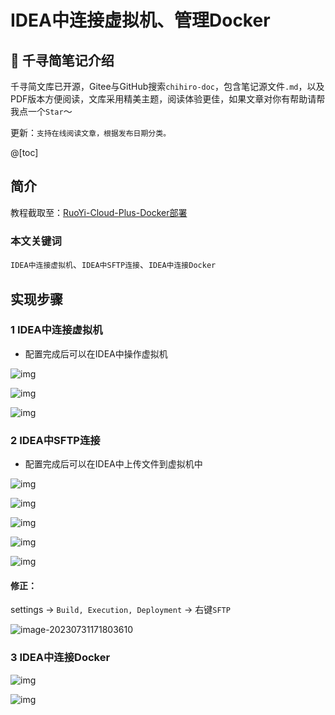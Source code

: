 # IDEA中连接虚拟机、管理Docker

## 📔 千寻简笔记介绍

千寻简文库已开源，Gitee与GitHub搜索`chihiro-doc`，包含笔记源文件`.md`，以及PDF版本方便阅读，文库采用精美主题，阅读体验更佳，如果文章对你有帮助请帮我点一个`Star`～

更新：`支持在线阅读文章，根据发布日期分类。`

@[toc]

## 简介

教程截取至：[RuoYi-Cloud-Plus-Docker部署](https://juejin.cn/post/7220613829586976824#heading-9)

### 本文关键词

`IDEA中连接虚拟机`、`IDEA中SFTP连接`、`IDEA中连接Docker`

## 实现步骤

### 1 IDEA中连接虚拟机

- 配置完成后可以在IDEA中操作虚拟机

![img](IDEA中连接虚拟机、管理Docker.assets/84abc326043a478eb179a9459bc77fd3tplv-k3u1fbpfcp-zoom-in-crop-mark1512000.webp)

![img](IDEA中连接虚拟机、管理Docker.assets/7656f85380fb45b697160ad221a52890tplv-k3u1fbpfcp-zoom-in-crop-mark1512000.webp)

![img](IDEA中连接虚拟机、管理Docker.assets/c5cefcb89d9e4728a7f5ece05550d1e0tplv-k3u1fbpfcp-zoom-in-crop-mark1512000.webp)

### 2 IDEA中SFTP连接

- 配置完成后可以在IDEA中上传文件到虚拟机中

![img](IDEA中连接虚拟机、管理Docker.assets/3faca5ea2c0a4f1ca39e928fb098bfa8tplv-k3u1fbpfcp-zoom-in-crop-mark1512000.webp)

![img](IDEA中连接虚拟机、管理Docker.assets/9f32c66aaaa8461e9383a136feffaf6btplv-k3u1fbpfcp-zoom-in-crop-mark1512000.webp)

![img](IDEA中连接虚拟机、管理Docker.assets/2e9c51f7cfe644e09ea61cfeb4b6750btplv-k3u1fbpfcp-zoom-in-crop-mark1512000.webp)

![img](IDEA中连接虚拟机、管理Docker.assets/3ae30ca1d70b4459b94b5b72878ac699tplv-k3u1fbpfcp-zoom-in-crop-mark1512000.webp)

![img](IDEA中连接虚拟机、管理Docker.assets/f5ce0eeda9a8475d843b6f19c360849ctplv-k3u1fbpfcp-zoom-in-crop-mark1512000.webp)

#### 修正：

settings -> `Build, Execution, Deployment` -> 右键`SFTP`

![image-20230731171803610](IDEA中连接虚拟机、管理Docker.assets/image-20230731171803610.png)



### 3 IDEA中连接Docker

![img](IDEA中连接虚拟机、管理Docker.assets/0f85fe42b3794891a45cfe3520842f1atplv-k3u1fbpfcp-zoom-in-crop-mark1512000.webp)

![img](IDEA中连接虚拟机、管理Docker.assets/8646fe3195b4431c8e269261b08e0ee7tplv-k3u1fbpfcp-zoom-in-crop-mark1512000.webp)
